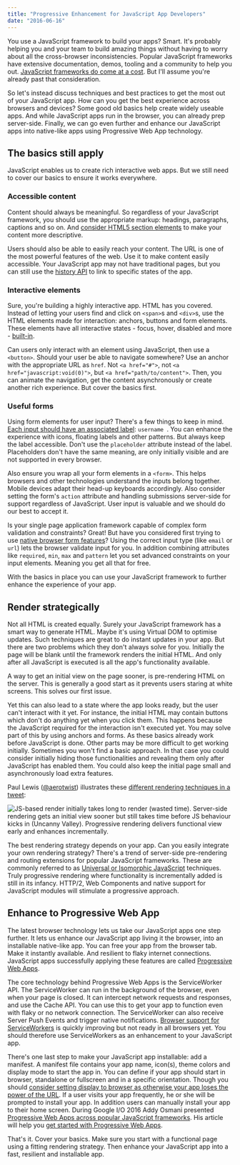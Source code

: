 ```yaml
---
title: "Progressive Enhancement for JavaScript App Developers"
date: "2016-06-16"
---
```

You use a JavaScript framework to build your apps? Smart. It's probably helping you and your team to build amazing things without having to worry about all the cross-browser inconsistencies. Popular JavaScript frameworks have extensive documentation, demos, tooling and a community to help you out. [JavaScript frameworks do come at a cost](https://aerotwist.com/blog/the-cost-of-frameworks/). But I'll assume you're already past that consideration.

So let's instead discuss techniques and best practices to get the most out of your JavaScript app. How can you get the best experience across browsers and devices? Some good old basics help create widely useable apps. And while JavaScript apps run in the browser, you can already prep server-side. Finally, we can go even further and enhance our JavaScript apps into native-like apps using Progressive Web App technology.

## The basics still apply

JavaScript enables us to create rich interactive web apps. But we still need to cover our basics to ensure it works everywhere.

### Accessible content

Content should always be meaningful. So regardless of your JavaScript framework, you should use the appropriate markup: headings, paragraphs, captions and so on. And [consider HTML5 section elements](https://www.smashingmagazine.com/2013/01/the-importance-of-sections/) to make your content more descriptive.

Users should also be able to easily reach your content. The URL is one of the most powerful features of the web. Use it to make content easily accessible. Your JavaScript app may not have traditional pages, but you can still use the [history API](http://html5doctor.com/history-api/) to link to specific states of the app.

### Interactive elements

Sure, you're building a highly interactive app. HTML has you covered. Instead of letting your users find and click on `<span>`s and `<div>`s, use the HTML elements made for interaction: anchors, buttons and form elements. These elements have all interactive states - focus, hover, disabled and more - [built-in](https://www.smashingmagazine.com/2016/05/developing-dependency-awareness/#not-all-buttons-are-created-equal).

Can users only interact with an element using JavaScript, then use a `<button>`. Should your user be able to navigate somewhere? Use an anchor with the appropriate URL as `href`. Not `<a href="#">`, not `<a href="javascript:void(0)">`, but `<a href="path/to/content">`. Then, you can animate the navigation, get the content asynchronously or create another rich experience. But cover the basics first.

### Useful forms

Using form elements for user input? There's a few things to keep in mind. [Each input should have an associated label](https://www.christianheilmann.com/2015/12/04/a-quick-reminder-on-how-and-why-to-use-labels-in-forms-to-make-them-more-accessible/): `username `. You can enhance the experience with icons, floating labels and other patterns. But always keep the label accessible. Don't use the `placeholder` attribute instead of the label. Placeholders don't have the same meaning, are only initially visible and are not supported in every browser.

Also ensure you wrap all your form elements in a `<form>`. This helps browsers and other technologies understand the inputs belong together. Mobile devices adapt their head-up keyboards accordingly. Also consider setting the form's `action` attribute and handling submissions server-side for support regardless of JavaScript. User input is valuable and we should do our best to accept it.

Is your single page application framework capable of complex form validation and constraints? Great! But have you considered first trying to use [native browser form features](http://www.html5rocks.com/en/tutorials/forms/html5forms/)? Using the correct input type (like `email` or `url`) lets the browser validate input for you. In addition combining attributes like `required`, `min`, `max` and `pattern` let you set advanced constraints on your input elements. Meaning you get all that for free.

With the basics in place you can use your JavaScript framework to further enhance the experience of your app.

## Render strategically

Not all HTML is created equally. Surely your JavaScript framework has a smart way to generate HTML. Maybe it's using Virtual DOM to optimise updates. Such techniques are great to do instant updates in your app. But there are two problems which they don't always solve for you. Initially the page will be blank until the framework renders the initial HTML. And only after all JavaScript is executed is all the app's functionality available.

A way to get an initial view on the page sooner, is pre-rendering HTML on the server. This is generally a good start as it prevents users staring at white screens. This solves our first issue.

Yet this can also lead to a state where the app looks ready, but the user can't interact with it yet. For instance, the initial HTML may contain buttons which don't do anything yet when you click them. This happens because the JavaScript required for the interaction isn't executed yet. You may solve part of this by using anchors and forms. As these basics already work before JavaScript is done. Other parts may be more difficult to get working initially. Sometimes you won't find a basic approach. In that case you could consider initially hiding those functionalities and revealing them only after JavaScript has enabled them. You could also keep the initial page small and asynchronously load extra features.

Paul Lewis ([@aerotwist](https://twitter.com/aerotwist)) illustrates these [different rendering techniques in a tweet](https://twitter.com/aerotwist/status/729712502943174657):

![JS-based render initially takes long to render (wasted time). Server-side rendering gets an initial view sooner but still takes time before JS behaviour kicks in (Uncanny Valley). Progressive rendering delivers functional view early and enhances incrementally.](https://www.datocms-assets.com/2651/1501062524-js-render-techniques.jpg?ch=Width,DPR&auto=compress&auto=format&w=990 "JS-based render initially takes long to render (wasted time). Server-side rendering gets an initial view sooner but still takes time before JS behaviour kicks in (Uncanny Valley). Progressive rendering delivers functional view early and enhances incrementally.")

The best rendering strategy depends on your app. Can you easily integrate your own rendering strategy? There's a trend of server-side pre-rendering and routing extensions for popular JavaScript frameworks. These are commonly referred to as [Universal or Isomorphic JavaScript](https://medium.com/@ghengeveld/isomorphism-vs-universal-javascript-4b47fb481beb#.fwirp2e6w) techniques. Truly progressive rendering where functionality is incrementally added is still in its infancy. HTTP/2, Web Components and native support for JavaScript modules will stimulate a progressive approach.

## Enhance to Progressive Web App

The latest browser technology lets us take our JavaScript apps one step further. It lets us enhance our JavaScript app living it the browser, into an installable native-like app. You can free your app from the browser tab. Make it instantly available. And resilient to flaky internet connections. JavaScript apps successfully applying these features are called [Progressive Web Apps](https://infrequently.org/2015/06/progressive-apps-escaping-tabs-without-losing-our-soul/).

The core technology behind Progressive Web Apps is the ServiceWorker API. The ServiceWorker can run in the background of the browser, even when your page is closed. It can intercept network requests and responses, and use the Cache API. You can use this to get your app to function even with flaky or no network connection. The ServiceWorker can also receive Server Push Events and trigger native notifications. [Browser support for ServiceWorkers](https://jakearchibald.github.io/isserviceworkerready/) is quickly improving but not ready in all browsers yet. You should therefore use ServiceWorkers as an enhancement to your JavaScript app.

There's one last step to make your JavaScript app installable: add a manifest. A manifest file contains your app name, icon(s), theme colors and display mode to start the app in. You can define if your app should start in browser, standalone or fullscreen and in a specific orientation. Though you should [consider setting display to browser as otherwise your app loses the power of the URL](https://adactio.com/journal/10708). If a user visits your app frequently, he or she will be prompted to install your app. In addition users can manually install your app to their home screen. During Google I/O 2016 Addy Osmani presented [Progressive Web Apps across popular JavaScript frameworks](https://www.youtube.com/watch?v=srdKq0DckXQ). His article will help you [get started with Progressive Web Apps](https://addyosmani.com/blog/getting-started-with-progressive-web-apps/).

That's it. Cover your basics. Make sure you start with a functional page using a fitting rendering strategy. Then enhance your JavaScript app into a fast, resilient and installable app.